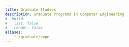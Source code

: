 ```yaml
---
title: Graduate Studies
description: Graduate Programs in Computer Engineering
# _build:
#   list: false
#   render: false
aliases:
    - /graduate/cmpe
---
```


